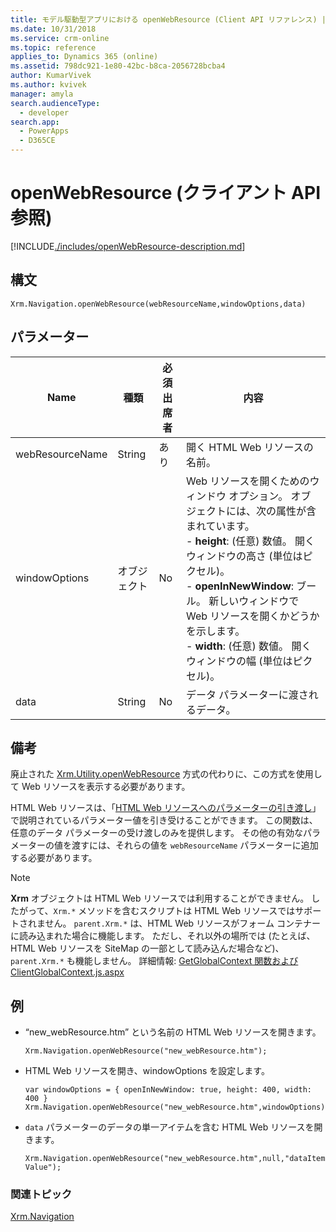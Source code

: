 ```yaml
---
title: モデル駆動型アプリにおける openWebResource (Client API リファレンス) | Microsoft Docs
ms.date: 10/31/2018
ms.service: crm-online
ms.topic: reference
applies_to: Dynamics 365 (online)
ms.assetid: 798dc921-1e80-42bc-b8ca-2056728bcba4
author: KumarVivek
ms.author: kvivek
manager: amyla
search.audienceType:
  - developer
search.app:
  - PowerApps
  - D365CE
---
```

# <a name="openwebresource-client-api-reference"></a>openWebResource (クライアント API 参照)



[!INCLUDE[./includes/openWebResource-description.md](./includes/openWebResource-description.md)]

## <a name="syntax"></a>構文

`Xrm.Navigation.openWebResource(webResourceName,windowOptions,data)`

## <a name="parameters"></a>パラメーター

|Name |種類​​ |必須出席者 |内容 |
|---|---|---|---|
|webResourceName|String|あり|開く HTML Web リソースの名前。|
|windowOptions|オブジェクト|No|Web リソースを開くためのウィンドウ オプション。 オブジェクトには、次の属性が含まれています。<br/>- **height**: (任意) 数値。 開くウィンドウの高さ (単位はピクセル)。<br/>- **openInNewWindow**: ブール。 新しいウィンドウで Web リソースを開くかどうかを示します。<br/>- **width**: (任意) 数値。 開くウィンドウの幅 (単位はピクセル)。|
|data|String|No|データ パラメーターに渡されるデータ。|

## <a name="remarks"></a>備考

廃止された [Xrm.Utility.openWebResource](https://msdn.microsoft.com/library/jj602956.aspx#BKMK_OpenWebResource) 方式の代わりに、この方式を使用して Web リソースを表示する必要があります。

HTML Web リソースは、「[HTML Web リソースへのパラメーターの引き渡し](../../../webpage-html-web-resources.md#BKMK_PassingParametersToWebResources)」で説明されているパラメーター値を引き受けることができます。 この関数は、任意のデータ パラメーターの受け渡しのみを提供します。 その他の有効なパラメーターの値を渡すには、それらの値を `webResourceName` パラメーターに追加する必要があります。

> [!NOTE]
> **Xrm** オブジェクトは HTML Web リソースでは利用することができません。 したがって、`Xrm.*` メソッドを含むスクリプトは HTML Web リソースではサポートされません。 `parent.Xrm.*` は、HTML Web リソースがフォーム コンテナーに読み込まれた場合に機能します。 ただし、それ以外の場所では (たとえば、HTML Web リソースを SiteMap の一部として読み込んだ場合など)、`parent.Xrm.*` も機能しません。 詳細情報: [GetGlobalContext 関数および ClientGlobalContext.js.aspx](../GetGlobalContext-ClientGlobalContext.js.aspx.md)



## <a name="examples"></a>例

- “new_webResource.htm” という名前の HTML Web リソースを開きます。
   
   `Xrm.Navigation.openWebResource("new_webResource.htm");`

- HTML Web リソースを開き、windowOptions を設定します。

  ```
  var windowOptions = { openInNewWindow: true, height: 400, width: 400 }
  Xrm.Navigation.openWebResource("new_webResource.htm",windowOptions);
  ```

- `data` パラメーターのデータの単一アイテムを含む HTML Web リソースを開きます。

  `Xrm.Navigation.openWebResource("new_webResource.htm",null,"dataItemValue");`

 ### <a name="related-topics"></a>関連トピック

[Xrm.Navigation](../xrm-navigation.md)

